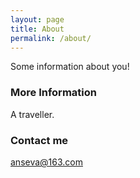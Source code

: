```yaml
---
layout: page
title: About
permalink: /about/
---
```


Some information about you!

### More Information

A traveller.

### Contact me

anseva@163.com
